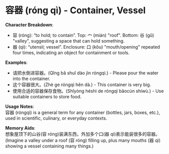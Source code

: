 # **容器 (róng qì) - Container, Vessel**

**Character Breakdown**:  
- 容 (róng): “to hold; to contain”. Top: 宀 (mián) "roof". Bottom: 谷 (gǔ) "valley", suggesting a space that can hold something.  
- 器 (qì): “utensil; vessel”. Enclosure: 口 (kǒu) "mouth/opening" repeated four times, indicating an object for containment or tools.

**Examples**:  
- 请把水倒进容器。(Qǐng bǎ shuǐ dào jìn róngqì.) - Please pour the water into the container.  
- 这个容器很大。(Zhè ge róngqì hěn dà.) - This container is very big.  
- 使用合适的容器保存食物。(Shǐyòng héshì de róngqì bǎocún shíwù.) - Use suitable containers to store food.

**Usage Notes**:  
容器 (róngqì) is a general term for any container (bottles, jars, boxes, etc.), used in scientific, culinary, or everyday contexts.

**Memory Aids**:  
想象屋顶下的山谷(容 róng)装满东西，外加多个口(器 qì)表示能装很多的容器。  
(Imagine a valley under a roof (容 róng) filling up, plus many mouths (器 qì) showing a vessel containing many things.)
